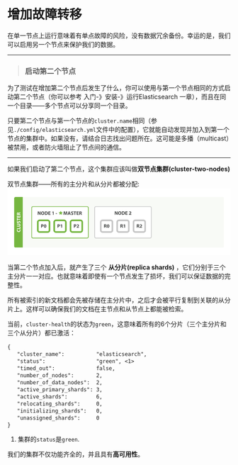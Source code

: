 # 增加故障转移

在单一节点上运行意味着有单点故障的风险，没有数据冗余备份。幸运的是，我们可以启用另一个节点来保护我们的数据。

****
> ### 启动第二个节点

为了测试在增加第二个节点后发生了什么，你可以使用与第一个节点相同的方式启动第二个节点（你可以参考 入门-》安装-》运行Elasticsearch 一章），而且在同一个目录——多个节点可以分享同一个目录。

只要第二个节点与第一个节点的`cluster.name`相同（参见`./config/elasticsearch.yml`文件中的配置），它就能自动发现并加入到第一个节点的集群中。如果没有，请结合日志找出问题所在。这可能是多播（multicast）被禁用，或者防火墙阻止了节点间的通信。
****

如果我们启动了第二个节点，这个集群应该叫做**双节点集群(cluster-two-nodes)**

双节点集群——所有的主分片和从分片都被分配:
![双节点集群](../images/02-03_two_nodes.png)

当第二个节点加入后，就产生了三个 **从分片(replica shards)** ，它们分别于三个主分片一一对应。也就意味着即使有一个节点发生了损坏，我们可以保证数据的完整性。

所有被索引的新文档都会先被存储在主分片中，之后才会被平行复制到关联的从分片上。这样可以确保我们的文档在主节点和从节点上都能被检索。

当前，`cluster-health`的状态为`green`，这意味着所有的6个分片（三个主分片和三个从分片）都已激活：

```Js
{
   "cluster_name":          "elasticsearch",
   "status":                "green", <1>
   "timed_out":             false,
   "number_of_nodes":       2,
   "number_of_data_nodes":  2,
   "active_primary_shards": 3,
   "active_shards":         6,
   "relocating_shards":     0,
   "initializing_shards":   0,
   "unassigned_shards":     0
}
```

1. 集群的`status`是`green`.

我们的集群不仅功能齐全的，并且具有**高可用性**。
